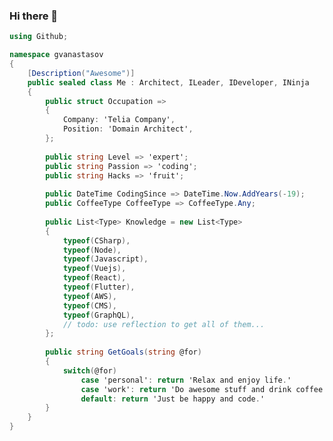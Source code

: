 ### Hi there 👋

```cs
using Github;

namespace gvanastasov 
{
    [Description("Awesome")]
    public sealed class Me : Architect, ILeader, IDeveloper, INinja
    {
        public struct Occupation => 
        {
            Company: 'Telia Company',
            Position: 'Domain Architect',
        };
        
        public string Level => 'expert';
        public string Passion => 'coding';
		public string Hacks => 'fruit';
        
        public DateTime CodingSince => DateTime.Now.AddYears(-19);
        public CoffeeType CoffeeType => CoffeeType.Any;
        
        public List<Type> Knowledge = new List<Type>
        {
            typeof(CSharp),
			typeof(Node),
            typeof(Javascript),
            typeof(Vuejs),
            typeof(React),
			typeof(Flutter),
			typeof(AWS),
			typeof(CMS),
			typeof(GraphQL),
			// todo: use reflection to get all of them...
        };
        
        public string GetGoals(string @for)
        {
            switch(@for)
                case 'personal': return 'Relax and enjoy life.'
                case 'work': return 'Do awesome stuff and drink coffee with team.'
                default: return 'Just be happy and code.'
        }
    }
}
```

<!--
**gvanastasov/gvanastasov** is a ✨ _special_ ✨ repository because its `README.md` (this file) appears on your GitHub profile.

Here are some ideas to get you started:

- 🔭 I’m currently working on ...
- 🌱 I’m currently learning ...
- 👯 I’m looking to collaborate on ...
- 🤔 I’m looking for help with ...
- 💬 Ask me about ...
- 📫 How to reach me: ...
- 😄 Pronouns: ...
- ⚡ Fun fact: ...
-->
